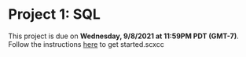 # Project 1: SQL

This project is due on **Wednesday, 9/8/2021 at 11:59PM PDT (GMT-7)**. Follow the instructions [here](https://cs186.gitbook.io/project/assignments/proj1) to get started.scxcc
